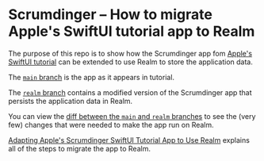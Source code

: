 # Scrumdinger – How to migrate Apple's SwiftUI tutorial app to Realm

The purpose of this repo is to show how the Scrumdinger app fom [Apple's SwiftUI tutorial](https://developer.apple.com/tutorials/app-dev-training) can be extended to use Realm to store the application data.

The [`main` branch](https://github.com/ClusterDB/Scrumdinger) is the app as it appears in tutorial.

The [`realm` branch](https://github.com/ClusterDB/Scrumdinger/tree/realm) contains a modified version of the Scrumdinger app that persists the application data in Realm.

You can view the [diff between the `main` and `realm` branches](https://github.com/ClusterDB/Scrumdinger/compare/realm) to see the (very few) changes that were needed to make the app run on Realm.

[Adapting Apple's Scrumdinger SwiftUI Tutorial App to Use Realm](https://developer.mongodb.com/how-to/realm-swiftui-scrumdinger-migration/) explains all of the steps to migrate the app to Realm.
